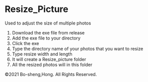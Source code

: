 # Resize_Picture
Used to adjust the size of multiple photos

1. Download the exe file from release 
2. Add the exe file to your directory
3. Click the exe 
4. Type the directory name of your photos that you want to resize
5. Type resize width and length
6. It will create a Resize_picture folder
7. All the resized photos will in this folder

©2021 Bo-sheng,Hong. All Rights Reserved.
